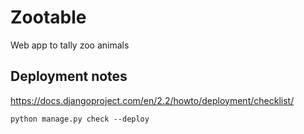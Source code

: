 # Zootable

Web app to tally zoo animals

## Deployment notes

https://docs.djangoproject.com/en/2.2/howto/deployment/checklist/

`python manage.py check --deploy`
